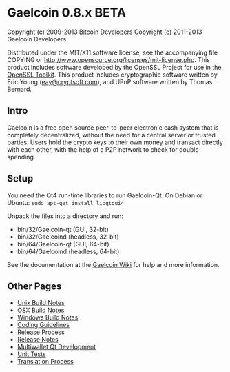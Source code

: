 Gaelcoin 0.8.x BETA
====================

Copyright (c) 2009-2013 Bitcoin Developers
Copyright (c) 2011-2013 Gaelcoin Developers

Distributed under the MIT/X11 software license, see the accompanying
file COPYING or http://www.opensource.org/licenses/mit-license.php.
This product includes software developed by the OpenSSL Project for use in the [OpenSSL Toolkit](http://www.openssl.org/). This product includes
cryptographic software written by Eric Young ([eay@cryptsoft.com](mailto:eay@cryptsoft.com)), and UPnP software written by Thomas Bernard.


Intro
---------------------
Gaelcoin is a free open source peer-to-peer electronic cash system that is
completely decentralized, without the need for a central server or trusted
parties.  Users hold the crypto keys to their own money and transact directly
with each other, with the help of a P2P network to check for double-spending.


Setup
---------------------
You need the Qt4 run-time libraries to run Gaelcoin-Qt. On Debian or Ubuntu:
	`sudo apt-get install libqtgui4`

Unpack the files into a directory and run:

- bin/32/Gaelcoin-qt (GUI, 32-bit)
- bin/32/Gaelcoind (headless, 32-bit)
- bin/64/Gaelcoin-qt (GUI, 64-bit)
- bin/64/Gaelcoind (headless, 64-bit)

See the documentation at the [Gaelcoin Wiki](http://Gaelcoin.info)
for help and more information.


Other Pages
---------------------
- [Unix Build Notes](build-unix.md)
- [OSX Build Notes](build-osx.md)
- [Windows Build Notes](build-msw.md)
- [Coding Guidelines](coding.md)
- [Release Process](release-process.md)
- [Release Notes](release-notes.md)
- [Multiwallet Qt Development](multiwallet-qt.md)
- [Unit Tests](unit-tests.md)
- [Translation Process](translation_process.md)
